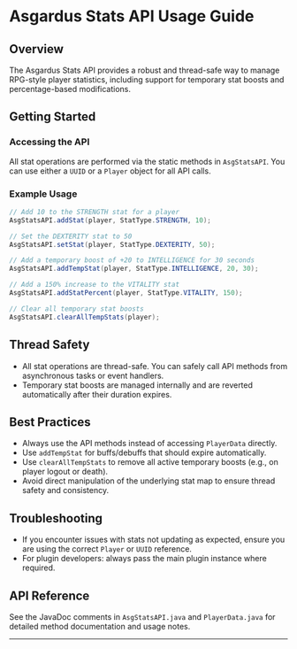 # Asgardus Stats API Usage Guide

## Overview
The Asgardus Stats API provides a robust and thread-safe way to manage RPG-style player statistics, including support for temporary stat boosts and percentage-based modifications.

## Getting Started

### Accessing the API
All stat operations are performed via the static methods in `AsgStatsAPI`. You can use either a `UUID` or a `Player` object for all API calls.

### Example Usage
```java
// Add 10 to the STRENGTH stat for a player
AsgStatsAPI.addStat(player, StatType.STRENGTH, 10);

// Set the DEXTERITY stat to 50
AsgStatsAPI.setStat(player, StatType.DEXTERITY, 50);

// Add a temporary boost of +20 to INTELLIGENCE for 30 seconds
AsgStatsAPI.addTempStat(player, StatType.INTELLIGENCE, 20, 30);

// Add a 150% increase to the VITALITY stat
AsgStatsAPI.addStatPercent(player, StatType.VITALITY, 150);

// Clear all temporary stat boosts
AsgStatsAPI.clearAllTempStats(player);
```

## Thread Safety
- All stat operations are thread-safe. You can safely call API methods from asynchronous tasks or event handlers.
- Temporary stat boosts are managed internally and are reverted automatically after their duration expires.

## Best Practices
- Always use the API methods instead of accessing `PlayerData` directly.
- Use `addTempStat` for buffs/debuffs that should expire automatically.
- Use `clearAllTempStats` to remove all active temporary boosts (e.g., on player logout or death).
- Avoid direct manipulation of the underlying stat map to ensure thread safety and consistency.

## Troubleshooting
- If you encounter issues with stats not updating as expected, ensure you are using the correct `Player` or `UUID` reference.
- For plugin developers: always pass the main plugin instance where required.

## API Reference
See the JavaDoc comments in `AsgStatsAPI.java` and `PlayerData.java` for detailed method documentation and usage notes.

---
